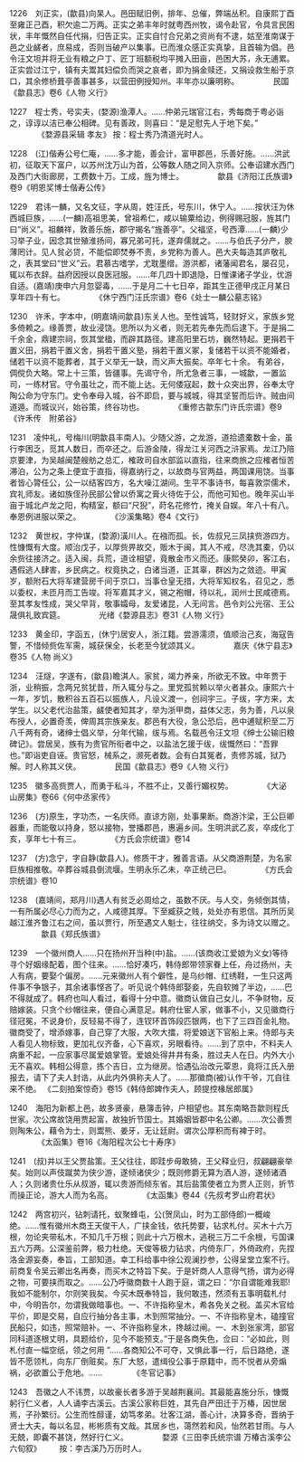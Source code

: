 <!-- { "loadSidebar": true } -->
1226　刘正实，(歙县)向杲人。邑田赋旧例，排年、总催，弊端丛积。自康熙丁酉至雍正己酉，积欠逾二万两。正实之弟丰年时就粤西州牧，谒令赴官，令具言民困状，丰年慨然自任代捐，归告正实。正实自忖合兄弟之资尚有不逮，姑至淮南谋于邑之业鹾者，庶易成，否则当破产以集事。已而淮众感正实真挚，且首输为倡。邑令汪文坦并将无业有粮之户丁、匠丁班额税均平摊入田亩，邑困大苏，永无逋累。正实尝过江宁，镇有夫鬻其妇偿负而哭之哀者，即为捐金赎还，又捐设救生船于京口，其余修桥葺亭善事甚多，以营田例授知州。丰年亦以廉明称。
　　　　民国《歙县志》卷6《人物 义行》

1227　程士秀，号实夫，(婺源)渔潭人。……仲弟元瑞官江右，秀每商于粤必诣之，谆谆以洁已奉公相碑。见有善政，则喜曰：“是足慰先人于地下矣。”
　　　　《婺源县采辑 孝友》
按：程士秀乃清道光时人。

1228　(江)偕寿公号仁庵，……多才能，善会计，富甲郡邑，乐善好施。……洪武初，征取天下富户，以苏州沈万山为首，公等数人随之同入京师。公奉诏建水西门及西门大街廊房，工费数十万。工成，旌为博士。
　　　　歙县《济阳江氏族谱》卷9《明恩奖博士偕寿公传》

1229　君讳一麟，又名文征，字从周，姓汪氏，号东川，休宁人。……按状汪为休西城巨族，……(一麟)高祖思美，曾祖希仁，咸以输粟给边，例得赐冠服，旌其门曰“尚义”。祖麟祥，敦善乐施，郡守揭名“旌善亭”。父福坚，号西潭……(一麟)少习举子业，因念其世殖淮扬间，寡兄弟可托，遂弃儒就之。……与伯氏子分产，腴薄罔计。见人贫必贷，不能偿即焚券不责，乡党称为善人。邑大夫每造其庐敬礼之，表其堂曰“世义”云。君慕古嗜学，尤耽墨缯。游洪都，诸藩闻君名，屡召见，辄以布衣辞。益府因授以良医冠服。……年几四十即退隐，日惟课诸子学业，优游自适。(嘉靖)庚申六月忽婴毒，……于是月二十七日卒，距其生正德甲戌正月某日享年四十有七。
　　　　《休宁西门汪氏宗谱》卷6《处士一麟公墓志铭》

1230　许禾，字本中，(明嘉靖间歙县)东关人也。至性诚笃，轻财好义，家族乡党多倚赖之。缘善贾，故业浸饶。思所以为义者，则无若先奉先而后逮下。于是捐二千余金，鼎建宗祠，恢其堂楹，而辟其路径。建高阳里石坊，巍然特起。更捐若干置义田，捐若干置义舍，捐若干置义塾，捐若干置义冢，复储若干以资不能婚者，储若干以资不能葬者，其于义举无一缺，而义声大振矣。卒年七十余。
有弟谷，倜傥负大略。常上十三策，皆疆事。先谒守令，所尤急者三事，一城歙，一置监司，一练材官。守令虽壮之，而不能上达。无何倭寇起，数十众突出界，谷奉太守陶公命为守东门。史令奉母入城，谷不即启，要与城城，得其坚誓而后许。贼由间道遁。而城议兴，始谷策，终谷功也。
　　　　《重修古歙东门许氏宗谱》卷9《许禾传　附弟谷》

1231　凌仲礼，号梅川(明歙县丰南人)。少随父游，之龙游，道拾遗橐数十金，虽行李困乏，觅其人数日，而卒还之。后游金陵，得龙江关河西之浒家焉。龙江乃陪京要津，为吴越闽楚艘舫之总汇，榷政司自水部监以直指，往来商旅之应榷者恒苦滞泊，公为之条上便宜于直指，得嘉纳行之，以故商与官两益，两国课用饶。当事者皆心膂任公，公一以结客四方，名大噪江湖间。生平不事诗书，每喜敦崇儒术，宾礼师友。诸如族侄孙民部公曾以侨寓之膏火待佐于公，而他可知也。晚年买山半亩于城北卢龙之阳，构精室，额曰“尺猊”，莳名花修竹，掩关自娱。年八十有八。奉恩例进服以荣之。
　　　　《沙溪集略》卷4《文行》

1232　黄世权，字仲谋，(婺源)潢川人。在襁而孤。长，佐叔兄三凤挟赀游四方。性慷慨有大度。顺治戊子，以厚赀畀故交，贩木于闽，其人不戒，尽洗其橐，仍以余赀往接济之。适入闽，兵荒，道诠相望，竟散金市义而还。康熙癸卯，客江右，遇假逃人肆害，乡民病之。权竟执之，白诸当道，正其辜，群凶为之敛迹。甲寅岁，额附石大将军建营房千间于京口，当事仓皇无措，大将军知权名，召见之，悉以委权，未匝月而工告竣。将军嘉其才义，锡之袍帽，待以礼，润州士民咸德焉。至其孝友性成，哭父早背，敬事孀母，友爱诸昆，人无间言。邑令刘公光宿、王公晟俱礼致宾筵。
　　　　光绪《婺源县志》卷31《人物 义行》

1233　黄金印，字函五，(休宁)居安人，浙江籍。尝游濡须，值顺治己亥，海寇告警，不惜倾赀佐军需，城获保全，长老至今犹颂其义。
　　　　嘉庆《休宁县志》卷35《人物 尚义》

1234　汪燧，字遂有，(歙县)瞻淇人。家贫，竭力养亲，所欲无不致。中年贾于浙，业稍振，念两兄贫犹昔，所入辄分与之。里党孤贫赖以举火者甚众。康熙六十一年，岁饥，散积谷五百石以振族人，凡设义渡一，创祠宇三。子绂，字方来，太学生。以父老代治盐策，鹾使者知其才，举为浙甲商，益体父志，务为善，凡以泉布授人，必置奇羡，俾周其宗族亲友。郡邑有大役，急公恐后，邑中逋赋积至二万八千两有奇，诸绅士倡义举，分年代输，绂与焉。名载邑令汪文坦《绅士公输旧粮碑记》。尝居吴，族有为贵官所衔者中之，以盐法乞援于绂，绂慨然曰：“吾罪也。”即诣吏自诬。贵官怒，械系之，濒死者数。会有白其冤者，责修苏城，狱乃解。时人称其义侠。
　　　　民国《歙县志》卷9《人物 义行》

1235　徽多高赀贾人，而勇于私斗，不胜不止，又善行媚权势。
　　　　《大泌山房集》卷66《何中丞家传》

1236　(方)原生，字功杰，一名庆师。直谅方刚，处事果断。商游汴梁，王公巨卿器重，而能敬以持身，怒以接物，誉播郡邑，惠遍乡间。生明洪武乙亥，卒成化丁亥，享年七十有三。
　　　　《方氏会宗统谱》卷14

1237　(方)念宁，字自静(歙县人)。修质干才，雅善言语。从父商游荆楚，为名家巨族相推敬。卒葬谷城县倒流堰。生明永乐乙未，卒正统己巳。
　　　　《方氏会宗统谱》卷10

1238　(嘉靖间，郑月川)遇人有贫乏必周给之，虽数不厌。与人交，务倾倒其情，一有所属必尽心力而为之，人咸德其厚。下至臧获之贱，处处亦有恩信。其所历吴越江淮齐鲁江右之间，虽以贾行，所至遇文人魁士，往往纳交，多为诗文以赠之。
　　　　歙县《郑氏族谱》

1239　一个徽州商人……只在扬州开当种(中)盐。……(该商收江爱娘为义女)等待寻个好姻缘配着，图个往来。……恰好凑巧，韩侍郎带领家眷上任，舟过扬州，夫人有病，要娶个偏房。……元来徽州人有个僻性，是乌纱帽、红绣鞋，一生只这两件事不争银子，其余诸事悭吝了。听见说个韩侍郎娶妾，先自软摊了半边，……巴不得就成了。韩府也叫人看过，看得十分中意。徽商认做自己女儿，不争财物，反赔嫁装。只贪个纱帽往来，便自心满意足。韩府仕宦人家，做事不小，又见徽商行径冠冕，不说身价，反轻易不得了，连钗环首饰段匹银两，也下了三四百金礼物。徽商受了，增添嫁事，自己穿了大服，大吹大擂，将爱娘送下官船上来。侍郎与夫人看见人物标致，更加礼仪齐备，心下喜欢，另眼看待。……到了京中，不料夫人病重不起，一应家事尽属爱娘掌管。爱娘处得井井有条，胜过夫人在日。内外大小无不喜欢。韩相公得意，拣个吉日，立为继房。恰遇弘治改元覃恩，竟将江氏入册报去，请下了夫人封诰，从此内外俱称夫人了。……那徽商(被)认作干爷，兀自往来不绝。
《二刻拍案惊奇》卷15《韩侍郎婢作夫人，顾提控椽居郎属》

1240　海阳为新都上邑，故多贤豪，悬簿击钟，户相望也。其东南略吾歙则程氏世家。次公席故饶用贾起富，故独折节国士。其婚姻皆郡中名公卿。……次公善贾则陶朱公，藉令为士，则鬻熊、姜牙，无让廷尉。谓次公厚积而有裨于时。
　　　　《太函集》卷16《海阳程次公七十寿序》

1241　(叔)并以王父贾盐策。王父往往，即跬步毋敢猗，王父释业归，叔翩翩豪举矣。始则以声伎蹴荬为侠少游，遂倾诸侠少；既则修爵无算为酒人游，遂倾诸酒人；久则诸贵仕乐从叔游，辄以贵游而倾东省。其后盐策使者立为贾人正则，折节而操正论，游大人而为名高。
　　　　《太函集》卷44《先叔考罗山府君状》

1242　两宫初兴，钻刺请托，蚁聚蜂屯，公(贺凤山，时为工部侍郎)一概峻绝。……惟有徽州木商王天俊干人，广挟金钱，依托势要，钻求札付。买木十六万根，勿论夹带私木，不知几千万根；则此十六万根木，逃税三万二千余根，亏国课五六万两。公深鉴前弊，极力杜绝。天俊等极力钻求，内倚东厂，外倚政府，先捏洛金源妄奏，奉旨，工部知道。幸工科给事中徐公观澜抄参，公得呈堂立案不行。前商复令吴云卿出名再奏，而买木之特旨下矣。于是奸商人人意得气扬，谓为必得之物，可要挟而取之。……公乃呼徽商数十人跑于庭，谓之曰：“尔自谓能难我耶!我如不能制尔，尔则笑我矣。今买木既奉特旨，我何敢违，然须有五事明载札付中，今明告尔，勿谓我做暗事也。一、不许指称皇木，希各免关之税。盖买木官给平价，即是交易，自应行抽分各主事，木到照常抽分。一、不许指称皇木，磕撞官民船只，如违，照常赔补。一、不许指称皇木，搀越过闸。一、木到张家湾，部官同科道逐根丈明，具题给价，见今不能预支。”于是各商失色，佥曰：“必如此，则札付直一幅空纸，领之何用 ”……各商知公不可夺，又惧此事一行，后日路绝，遂皆不愿领札，向东厂倒赃矣。东厂大怒，遣缉役公事于原籍中，而不悦者从旁煽祸，必欲置公于危地。……
　　　　《冬官记事》

1243　吾徽之人不讳贾，以故豪长者多游于吴越荆襄间。其最能喜施分乐，慷慨躬行仁义者，人人诵李古溪云。古溪公家称巨姓，其先自严田迁于万椿，因世居焉，子孙繁衍。公生而性醇谨，幼笃孝弟。壮客江湖，善心计，决算多奇，晋纳于贤士大夫，每以名显，彬彬质有文哉。其居乡也，蔼然若和风，怡然若甘雨。与人无兢，即囊不甚饶，然好行仁义。
　　　　婺源《三田李氏统宗谱 万椿古溪李公六旬叙》
　　按：李古溪乃万历时人。

